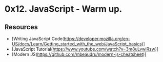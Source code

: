 # 0x12. JavaScript - Warm up.

## Resources
- [Writing JavaScript Code(https://developer.mozilla.org/en-US/docs/Learn/Getting_started_with_the_web/JavaScript_basics)]
- [JavaScript Tutorial(https://www.youtube.com/watch?v=3m8uLvwiRzw)]
- [Modern JS(https://github.com/mbeaudru/modern-js-cheatsheet)]
